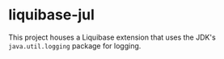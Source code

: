 liquibase-jul
=============

This project houses a Liquibase extension that uses the JDK's
`java.util.logging` package for logging.